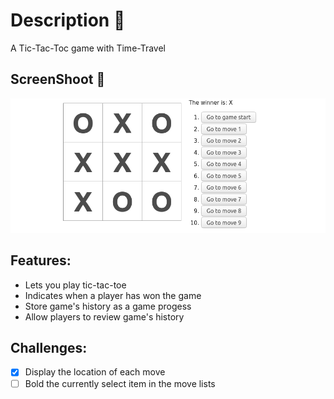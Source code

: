 # Description :book:
A Tic-Tac-Toc game with Time-Travel 

## ScreenShoot 📸
![Gato](images/screenShoot.png)


## Features:
- Lets you play tic-tac-toe
- Indicates when a player has won the game
- Store game's history as a game progess
- Allow players to review game's history

## Challenges:
- [x] Display the location of each move
- [ ] Bold the currently select item in the move lists   